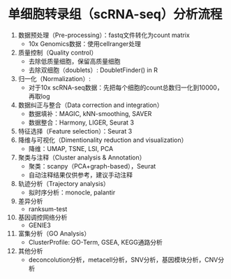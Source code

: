 # 单细胞转录组（scRNA-seq）分析流程

1. 数据预处理（Pre-processing）：fastq文件转化为count matrix
   - 10x Genomics数据：使用cellranger处理
2. 质量控制（Quality control）
   - 去除低质量细胞，保留高质量细胞
   - 去除双细胞（doublets）: DoubletFinder() in R
3. 归一化（Normalization）:
   - 对于10x scRNA-seq数据：先把每个细胞的count总数归一化到10000，再取log
4. 数据纠正与整合（Data correction and integration）
   - 数据填补：MAGIC, kNN-smoothing, SAVER
   - 数据整合：Harmony, LIGER, Seurat 3 
5. 特征选择（Feature selection）：Seurat 3
6. 降维与可视化（Dimentionality reduction and visualization）
   - 降维：UMAP, TSNE, LSI, PCA
7. 聚类与注释（Cluster analysis & Annotation）
   - 聚类：scanpy（PCA+graph-based），Seurat
   - 自动注释结果仅供参考，建议手动注释
8. 轨迹分析（Trajectory analysis）
   - 拟时序分析：monocle, palantir
9. 差异分析
   - ranksum-test
10. 基因调控网络分析
    - GENIE3
11. 富集分析（GO Analysis）
    - ClusterProfile: GO-Term, GSEA, KEGG通路分析
12. 其他分析
    - deconcolution分析，metacell分析，SNV分析，基因模块分析，CNV分析
